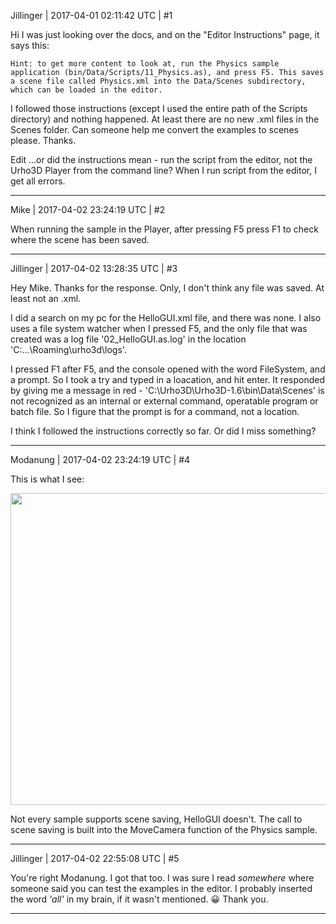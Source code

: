 Jillinger | 2017-04-01 02:11:42 UTC | #1

Hi
I was just looking over the docs, and on the "Editor Instructions" page, it says this:

`Hint: to get more content to look at, run the Physics sample application (bin/Data/Scripts/11_Physics.as), and press F5. This saves a scene file called Physics.xml into the Data/Scenes subdirectory, which can be loaded in the editor.` 

I followed those instructions (except I used the entire path of the Scripts directory) and nothing happened. At least there are no new .xml files in the Scenes folder. Can someone help me convert the examples to scenes please. Thanks.

Edit
...or did the instructions mean - run the script from the editor, not the Urho3D Player from the command line?
When I run script from the editor, I get all errors.

-------------------------

Mike | 2017-04-02 23:24:19 UTC | #2

When running the sample in the Player, after pressing F5 press F1 to check where the scene has been saved.

-------------------------

Jillinger | 2017-04-02 13:28:35 UTC | #3

Hey Mike.
Thanks for the response.
Only, I don't think any file was saved. At least not an .xml.

I did a search on my pc for the HelloGUI.xml file, and there was none.
I also uses a file system watcher when I pressed F5, and the only file that was created was a log file '02_HelloGUI.as.log' in the location 'C:\...\Roaming\urho3d\logs'. 

I pressed F1 after F5, and the console opened with the word FileSystem, and a prompt. So I took a try and typed in a loacation, and hit enter. It responded by giving me a message in red - 'C:\Urho3D\Urho3D-1.6\bin\Data\Scenes' is not recognized as an internal or external command, operatable program or batch file. So I figure that the prompt is for a command, not a location.

I think I followed the instructions correctly so far. Or did I miss something?

-------------------------

Modanung | 2017-04-02 23:24:19 UTC | #4

This is what I see:

<img src="//cdck-file-uploads-global.s3.dualstack.us-west-2.amazonaws.com/standard17/uploads/urho3d/original/1X/f974d5cc7fa8947d3ffd68adddd8422c5bac1bdd.jpg" width="652" height="499">

Not every sample supports scene saving, HelloGUI doesn't. The call to scene saving is built into the MoveCamera function of the Physics sample.

-------------------------

Jillinger | 2017-04-02 22:55:08 UTC | #5

You're right Modanung. I got that too.
I was sure I read _somewhere_ where someone said you can test the examples in the editor.
I probably inserted the word _'all'_ in my brain, if it wasn't mentioned. :grinning:
Thank you.

-------------------------

